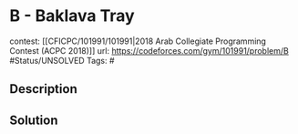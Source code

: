 # B - Baklava Tray

contest: [[CFICPC/101991/101991|2018 Arab Collegiate Programming Contest (ACPC 2018)]]
url: https://codeforces.com/gym/101991/problem/B
#Status/UNSOLVED
Tags: #

## Description

## Solution

